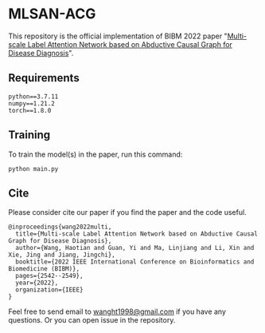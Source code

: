 # MLSAN-ACG

This repository is the official implementation of BIBM 2022 paper "[Multi-scale Label Attention Network based on Abductive Causal Graph for Disease Diagnosis](https://ieeexplore.ieee.org/document/9994978/figures#figures)".

## Requirements
```setup
python==3.7.11
numpy==1.21.2
torch==1.8.0
```

## Training
To train the model(s) in the paper, run this command:
```training
python main.py
```

## Cite
Please consider cite our paper if you find the paper and the code useful.
```cite
@inproceedings{wang2022multi,
  title={Multi-scale Label Attention Network based on Abductive Causal Graph for Disease Diagnosis},
  author={Wang, Haotian and Guan, Yi and Ma, Linjiang and Li, Xin and Xie, Jing and Jiang, Jingchi},
  booktitle={2022 IEEE International Conference on Bioinformatics and Biomedicine (BIBM)},
  pages={2542--2549},
  year={2022},
  organization={IEEE}
}
```
Feel free to send email to <a href="mailto:wanght1998@gmail.com">wanght1998@gmail.com</a> if you have any questions. Or you can open issue in the repository.